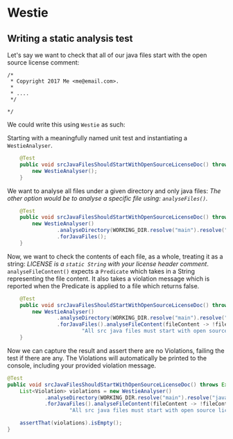 # Westie

## Writing a static analysis test

Let's say we want to check that all of our java files start with the open source license comment:

```
/*
 * Copyright 2017 Me <me@email.com>.
 *
 * ....
 */

*/
```

We could write this using `Westie` as such:

Starting with a meaningfully named unit test and instantiating a `WestieAnalyser`.
```java
    @Test
    public void srcJavaFilesShouldStartWithOpenSourceLicenseDoc() throws Exception {
        new WestieAnalyser();
    }
```

We want to analyse all files under a given directory and only java files:
_The other option would be to analyse a specific file using: `analyseFiles()`._
```java
    @Test
    public void srcJavaFilesShouldStartWithOpenSourceLicenseDoc() throws Exception {
        new WestieAnalyser()
                .analyseDirectory(WORKING_DIR.resolve("main").resolve("java"))
                .forJavaFiles();
    }
```

Now, we want to check the contents of each file, as a whole, treating it as a string:
_LICENSE is a `static String` with your license header comment_.
`analyseFileContent()` expects a `Predicate` which takes in a String representing the file content.
It also takes a violation message which is reported when the Predicate is applied to a file which returns false.
```java
    @Test
    public void srcJavaFilesShouldStartWithOpenSourceLicenseDoc() throws Exception {
        new WestieAnalyser()
                .analyseDirectory(WORKING_DIR.resolve("main").resolve("java"))
                .forJavaFiles().analyseFileContent(fileContent -> !fileContent.startsWith(LICENSE),
                        "All src java files must start with open source license header.");
    }
```

Now we can capture the result and assert there are no Violations, failing the test if there are any.
The Violations will automatically be printed to the console, including your provided violation message.
```java
@Test
public void srcJavaFilesShouldStartWithOpenSourceLicenseDoc() throws Exception {
    List<Violation> violations = new WestieAnalyser()
            .analyseDirectory(WORKING_DIR.resolve("main").resolve("java"))
            .forJavaFiles().analyseFileContent(fileContent -> !fileContent.startsWith(LICENSE),
                    "All src java files must start with open source license header.");

    assertThat(violations).isEmpty();
}
```
